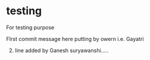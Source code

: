 # testing
For testing purpose

FIrst commit message here putting by owern i.e. Gayatri

2. line added by Ganesh suryawanshi.....

